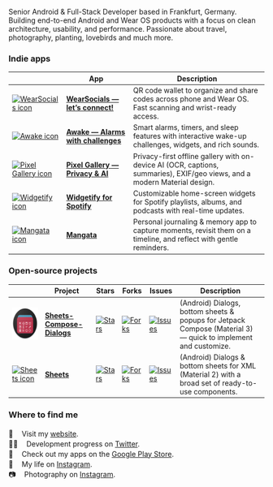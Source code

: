 Senior Android & Full-Stack Developer based in Frankfurt, Germany. Building end-to-end Android and Wear OS products with a focus on clean architecture, usability, and performance. Passionate about travel, photography, planting, lovebirds and much more.

### Indie apps

|  | App | Description |
|---|---|---|
| <a href="https://play.google.com/store/apps/details?id=com.mk.wearsocials"><img src="https://play-lh.googleusercontent.com/21_FPOLDWoRsDS2gsJLnOYIIv3umHQ6g59GiS9huzB20Pb3McaCNaPO1we8b36eyNg%3Dw240-h480" width="64" height="64" alt="WearSocials icon"></a> | **[WearSocials — let’s connect!](https://play.google.com/store/apps/details?id=com.mk.wearsocials)** | QR code wallet to organize and share codes across phone and Wear OS. Fast scanning and wrist-ready access. |
| <a href="https://play.google.com/store/apps/details?id=com.mk.awake"><img src="https://play-lh.googleusercontent.com/my2NvVfRBdAGbAtain1l0bBhfZVd9zkchzbCqg_-SMli3-Q9a1oEw7J-qIvW6cfjXOE%3Dw240-h480" width="64" height="64" alt="Awake icon"></a> | **[Awake — Alarms with challenges](https://play.google.com/store/apps/details?id=com.mk.awake)** | Smart alarms, timers, and sleep features with interactive wake-up challenges, widgets, and rich sounds. |
| <a href="https://play.google.com/store/apps/details?id=com.mk.pixel"><img src="https://play-lh.googleusercontent.com/S3LKYsvJ6k4e-_AmhYUsYd7T-Z3aYUvYrpuUVJVGVZ15GCjJX8YJ2cmKKvq40RVZSB0Z%3Dw240-h480" width="64" height="64" alt="Pixel Gallery icon"></a> | **[Pixel Gallery — Privacy & AI](https://play.google.com/store/apps/details?id=com.mk.pixel)** | Privacy-first offline gallery with on-device AI (OCR, captions, summaries), EXIF/geo views, and a modern Material design. |
| <a href="https://play.google.com/store/apps/details?id=com.mk.sign.spotifyv2"><img src="https://play-lh.googleusercontent.com/WFlTcvgkouFDvjXrdA8m-FVf6_akTp6Fj9DwlXeOkVHLjk857U7A8woMkKZCULEh64QoJIzx1F55b5OoSusFLQ%3Dw240-h480" width="64" height="64" alt="Widgetify icon"></a> | **[Widgetify for Spotify](https://play.google.com/store/apps/details?id=com.mk.sign.spotifyv2)** | Customizable home-screen widgets for Spotify playlists, albums, and podcasts with real-time updates. |
| <a href="https://play.google.com/store/apps/details?id=com.mk.mangata"><img src="https://play-lh.googleusercontent.com/bVmnDjxSK-EPj6STt0wY7qayfpga7Txr79_sNCWkIULAHHSvsycApXqXw63pF0_nDg%3Dw240-h480" width="64" height="64" alt="Mangata icon"></a> | **[Mangata](https://play.google.com/store/apps/details?id=com.mk.mangata)** | Personal journaling & memory app to capture moments, revisit them on a timeline, and reflect with gentle reminders. |

### Open-source projects

|  | Project | Stars | Forks | Issues | Description |
|---|---|---|---|---|---|
| <a href="https://github.com/maxkeppeler/sheets-compose-dialogs"><img src="https://github.com/maxkeppeler/sheets-compose-dialogs/raw/main/docs/res/ic_library.png" width="64" height="64" alt="Sheets Compose Dialogs icon"></a> | **[Sheets-Compose-Dialogs](https://github.com/maxkeppeler/sheets-compose-dialogs)** | [![Stars](https://img.shields.io/github/stars/maxkeppeler/sheets-compose-dialogs)](https://github.com/maxkeppeler/sheets-compose-dialogs/stargazers) | [![Forks](https://img.shields.io/github/forks/maxkeppeler/sheets-compose-dialogs)](https://github.com/maxkeppeler/sheets-compose-dialogs/network/members) | [![Issues](https://img.shields.io/github/issues/maxkeppeler/sheets-compose-dialogs)](https://github.com/maxkeppeler/sheets-compose-dialogs/issues) | (Android) Dialogs, bottom sheets & popups for Jetpack Compose (Material 3) — quick to implement and customize. |
| <a href="https://github.com/maxkeppeler/sheets"><img src="https://github.com/maxkeppeler/sheets/raw/main/docs/res/ic_library.png" width="64" height="64" alt="Sheets icon"></a> | **[Sheets](https://github.com/maxkeppeler/sheets)** | [![Stars](https://img.shields.io/github/stars/maxkeppeler/sheets)](https://github.com/maxkeppeler/sheets/stargazers) | [![Forks](https://img.shields.io/github/forks/maxkeppeler/sheets)](https://github.com/maxkeppeler/sheets/network/members) | [![Issues](https://img.shields.io/github/issues/maxkeppeler/sheets)](https://github.com/maxkeppeler/sheets/issues) | (Android) Dialogs & bottom sheets for XML (Material 2) with a broad set of ready-to-use components. |


<h3>Where to find me</h3>

🔗  ㅤVisit my [website](https://maxkeppeler.com/).<br />
👨‍💻  ㅤDevelopment progress on [Twitter](https://twitter.com/max_keppeler).<br />
🏬  ㅤCheck out my apps on the [Google Play Store](https://play.google.com/store/apps/dev?id=9187145836369403051).<br />
🧍  ㅤMy life on [Instagram](https://www.instagram.com/maximilian.keppeler).<br />
📷  ㅤPhotography on [Instagram](https://www.instagram.com/max.keppeler).<br />
